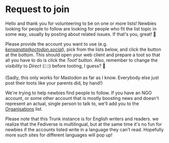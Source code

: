 # Request to join

Hello and thank you for volunteering to be on one or more lists!
Newbies looking for people to follow are looking for people who fit
the list topic in some way, usually by posting about related issues.
If that's you, great! 🙂

Please provide the account you want to use (e.g.
*kensanata@octodon.social*), pick from the lists below, and click the
button at the bottom. This should open your web client and prepare a
toot so that all you have to do is click the *Toot!* button. Also,
remember to change the *visibility* to *Direct* (🖂) before tooting, I
guess? 🤔

(Sadly, this only works for Mastodon as far as I know. Everybody else
just post their toots like your parents did, by hand!)

We're trying to help newbies find people to follow. If you have an
NGO account, or some other account that is mostly boosting news and
doesn't represent an actual, single person to talk to, we'll add you
to the [Organisations](https://communitywiki.org/trunk/grab/Organisations) list.

Please note that this Trunk instance is for English writers and readers.
we realize that the Fediverse is multilingual, but at the same time
it's no fun for newbies if the accounts listed write in a language they
can't read. Hopefully more such sites for different languages will pop up!
